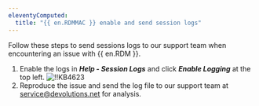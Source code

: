 ```yaml
---
eleventyComputed:
  title: "{{ en.RDMMAC }} enable and send session logs"
---
```

Follow these steps to send sessions logs to our support team when encountering an issue with {{ en.RDM }}.

1. Enable the logs in ***Help - Session Logs*** and click ***Enable Logging*** at the top left.
![!!KB4623](https://cdnweb.devolutions.net/docs/en/kb/KB4623.png)
1. Reproduce the issue and send the log file to our support team at [service@devolutions.net](mailto:service@devolutions.net) for analysis.
